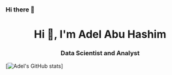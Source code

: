 ### Hi there 👋

<h1 align="center">Hi 👋, I'm Adel Abu Hashim</h1>
<h3 align="center">Data Scientist and Analyst</h3>

[![Adel's GitHub stats](https://github-readme-stats.vercel.app/api?username=adelabuhashim)]
<!--
**adelabuhashim/adelabuhashim** is a ✨ _special_ ✨ repository because its `README.md` (this file) appears on your GitHub profile.

Here are some ideas to get you started:

- 🔭 I’m currently working on ...
- 🌱 I’m currently learning ...
- 👯 I’m looking to collaborate on ...
- 🤔 I’m looking for help with ...
- 💬 Ask me about ...
- 📫 How to reach me: ...
- 😄 Pronouns: ...
- ⚡ Fun fact: ...
-->
